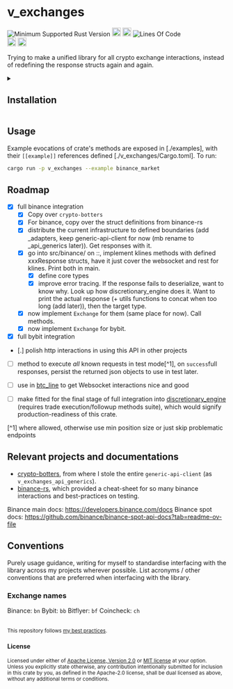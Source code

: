 # v_exchanges
![Minimum Supported Rust Version](https://img.shields.io/badge/nightly-1.85+-ab6000.svg)
[<img alt="crates.io" src="https://img.shields.io/crates/v/v_exchanges.svg?color=fc8d62&logo=rust" height="20" style=flat-square>](https://crates.io/crates/v_exchanges)
[<img alt="docs.rs" src="https://img.shields.io/badge/docs.rs-66c2a5?style=for-the-badge&labelColor=555555&logo=docs.rs&style=flat-square" height="20">](https://docs.rs/v_exchanges)
![Lines Of Code](https://img.shields.io/badge/LoC-4981-lightblue)
<br>
[<img alt="ci errors" src="https://img.shields.io/github/actions/workflow/status/valeratrades/v_exchanges/errors.yml?branch=master&style=for-the-badge&style=flat-square&label=errors&labelColor=420d09" height="20">](https://github.com/valeratrades/v_exchanges/actions?query=branch%3Amaster) <!--NB: Won't find it if repo is private-->
[<img alt="ci warnings" src="https://img.shields.io/github/actions/workflow/status/valeratrades/v_exchanges/warnings.yml?branch=master&style=for-the-badge&style=flat-square&label=warnings&labelColor=d16002" height="20">](https://github.com/valeratrades/v_exchanges/actions?query=branch%3Amaster) <!--NB: Won't find it if repo is private-->

Trying to make a unified library for all crypto exchange interactions, instead of redefining the response structs again and again.


<!-- markdownlint-disable -->
<details>
  <summary>
    <h2>Installation</h2>
  </summary>
	<pre><code class="language-sh">Just use nix</code></pre>
</details>
<!-- markdownlint-restore -->

## Usage
Example evocations of crate's methods are exposed in [./examples], with their `[[example]]` references defined [./v_exchanges/Cargo.toml].
To run:
```sh
cargo run -p v_exchanges --example binance_market
```


## Roadmap
- [x] full binance integration
    - [x] Copy over `crypto-botters`
    - [x] For binance, copy over the struct definitions from binance-rs
    - [x] distribute the current infrastructure to defined boundaries (add _adapters, keep generic-api-client for now (mb rename to _api_generics later)). Get responses with it.
    - [x] go into src/binance/ on ::, implement klines methods with defined xxxResponse structs, have it just cover the websocket and rest for klines. Print both in main.
        - [x] define core types
        - [x] improve error tracing. If the response fails to deserialize, want to know why. Look up how discretionary_engine does it. Want to print the actual response (+ utils functions to concat when too long (add later)), then the target type.
    - [x] now implement `Exchange` for them (same place for now). Call methods.
    - [x] now implement `Exchange` for bybit.
- [x] full bybit integration
- [\.] polish http interactions in using this API in other projects
- [ ] method to execute _all_ known requests in test mode[^1], on `success`full responses, persist the returned json objects to use in test later.
- [ ] use in [btc_line](https://github.com/valeratrades/btc_line) to get Websocket interactions nice and good
- [ ] make fitted for the final stage of full integration into [discretionary_engine](<https://github.com/valeratrades/discretionary_engine>) (requires trade execution/followup methods suite), which would signify production-readiness of this crate.


[^1] where allowed, otherwise use min position size or just skip problematic endpoints

## Relevant projects and documentations
- [crypto-botters](<https://github.com/negi-grass/crypto-botters>), from where I stole the entire `generic-api-client` (as `v_exchanges_api_generics`).
- [binance-rs](<https://github.com/wisespace-io/binance-rs>), which provided a cheat-sheet for so many binance interactions and best-practices on testing.

Binance main docs: <https://developers.binance.com/docs>
Binance spot docs: <https://github.com/binance/binance-spot-api-docs?tab=readme-ov-file>

## Conventions
Purely usage guidance, writing for myself to standardise interfacing with the library across my projects wherever possible.
List acronyms / other conventions that are preferred when interfacing with the library.

### Exchange names
Binance: `bn`
Bybit: `bb`
Bitflyer: `bf`
Coincheck: `ch`



<br>

<sup>
This repository follows <a href="https://github.com/valeratrades/.github/tree/master/best_practices">my best practices</a>.
</sup>

#### License

<sup>
Licensed under either of <a href="LICENSE-APACHE">Apache License, Version
2.0</a> or <a href="LICENSE-MIT">MIT license</a> at your option.
</sup>

<br>

<sub>
Unless you explicitly state otherwise, any contribution intentionally submitted
for inclusion in this crate by you, as defined in the Apache-2.0 license, shall
be dual licensed as above, without any additional terms or conditions.
</sub>
